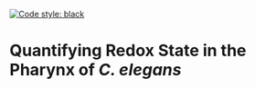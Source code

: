 [![Code style: black](https://img.shields.io/badge/code%20style-black-000000.svg)](https://github.com/psf/black)

# Quantifying Redox State in the Pharynx of *C. elegans*
